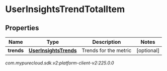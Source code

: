 # UserInsightsTrendTotalItem


## Properties

| Name | Type | Description | Notes |
| ------------ | ------------- | ------------- | ------------- |
| **trends** | [**UserInsightsTrends**](UserInsightsTrends) | Trends for the metric |  [optional] |




_com.mypurecloud.sdk.v2:platform-client-v2:225.0.0_
